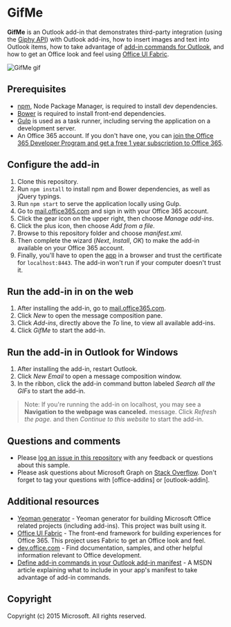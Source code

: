 # GifMe
**GifMe** is an Outlook add-in that demonstrates third-party integration (using the [Giphy API](https://github.com/giphy/GiphyAPI)) with Outlook add-ins, how to insert images and text into Outlook items, how to take advantage of [add-in commands for Outlook](https://msdn.microsoft.com/library/office/mt267546.aspx), and how to get an Office look and feel using [Office UI Fabric](http://dev.office.com/fabric).

![GifMe gif](/readme_assets/demo.gif)

## Prerequisites
* [npm](https://www.npmjs.com/), Node Package Manager, is required to install dev dependencies.
* [Bower](http://bower.io/) is required to install front-end dependencies. 
* [Gulp](http://gulpjs.com/) is used as a task runner, including serving the application on a development server.
* An Office 365 account. If you don't have one, you can [join the Office 365 Developer Program and get a free 1 year subscription to Office 365](https://aka.ms/devprogramsignup).

## Configure the add-in
1. Clone this repository.
2. Run `npm install` to install npm and Bower dependencies, as well as jQuery typings.
3. Run `npm start` to serve the application locally using Gulp.
4. Go to [mail.office365.com](http://mail.office365.com) and sign in with your Office 365 account.
5. Click the gear icon on the upper right, then choose *Manage add-ins*.
6. Click the plus icon, then choose *Add from a file*.
7. Browse to this repository folder and choose *manifest.xml*.
8. Then complete the wizard (*Next*, *Install*, *OK*) to make the add-in available on your Office 365 account.
9. Finally, you'll have to open the [app](https://localhost:8443/appcompose/home/home.html) in a browser and trust the certificate for `localhost:8443`. The add-in won't run if your computer doesn't trust it.

## Run the add-in in on the web
1. After installing the add-in, go to [mail.office365.com](mail.office365.com). 
2. Click *New* to open the message composition pane.
3. Click *Add-ins*, directly above the *To* line, to view all available add-ins.
4. Click *GifMe* to start the add-in.

## Run the add-in in Outlook for Windows
1. After installing the add-in, restart Outlook. 
2. Click *New Email* to open a message composition window.
3. In the ribbon, click the add-in command button labeled *Search all the GIFs* to start the add-in.

  > Note: If you're running the add-in on localhost, you may see a **Navigation to the webpage was canceled.** message. Click *Refresh the page.* and then *Continue to this website* to start the add-in.

## Questions and comments
* Please [log an issue in this repository](https://github.com/OfficeDev/Outlook-Add-in-GifMe/issues) with any feedback or questions about this sample.
* Please ask questions about Microsoft Graph on [Stack Overflow](http://stackoverflow.com/questions/tagged/office-addins). Don't forget to tag your questions with [office-addins] or [outlook-addin].

## Additional resources
* [Yeoman generator](https://github.com/OfficeDev/generator-office) - Yeoman generator for building Microsoft Office related projects (including add-ins). This project was built using it.
* [Office UI Fabric](https://github.com/OfficeDev/Office-UI-Fabric/) - The front-end framework for building experiences for Office 365. This project uses Fabric to get an Office look and feel. 
* [dev.office.com](http://dev.office.com) - Find documentation, samples, and other helpful information relevant to Office development.
* [Define add-in commands in your Outlook add-in manifest](https://msdn.microsoft.com/library/office/mt267547.aspx) - A MSDN article explaining what to include in your app's manifest to take advantage of add-in commands.

## Copyright
Copyright (c) 2015 Microsoft. All rights reserved.
